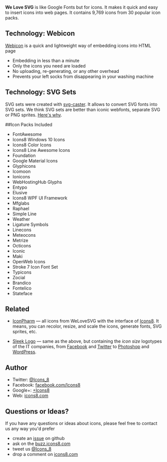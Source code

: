 **We Love SVG** is like Google Fonts but for icons. It makes it quick and easy to insert icons into web pages. It contains 9,769 icons from 30 popular icon packs.

## Technology: Webicon

[Webicon](https://github.com/icons8/webicon) is a quick and lightweight way of embedding icons into HTML page
* Embedding in less than a minute
* Only the icons you need are loaded
* No uploading, re-generating, or any other overhead
* Prevents your left socks from disappearing in your washing machine

## Technology: SVG Sets
SVG sets were created with [svg-caster](https://github.com/icons8/svg-caster).
It allows to convert SVG fonts into SVG sets. We think SVG sets are better than iconic webfonts, separate SVG or PNG sprites. [Here's why](https://icons8.com/2015/07/29/webicon-svg-sets-icons/).

##Icon Packs Included

* FontAwesome
* Icons8 Windows 10 Icons
* Icons8 Color Icons
* Icons8 Line Awesome Icons
* Foundation
* Google Material Icons
* Glyphicons
* Icomoon
* Ionicons
* WebHostingHub Glyphs
* Entypo
* Elusive
* Icons8 WPF UI Framework
* Mfglabs
* Raphael
* Simple Line
* Weather
* Ligature Symbols
* Linecons
* Meteocons
* Metrize
* Octicons
* Iconic
* Maki
* OpenWeb Icons
* Stroke 7 Icon Font Set
* Typicons
* Zocial
* Brandico
* Fontelico
* Stateface

## Related
* [IconPharm](https://iconpharm.com/) — all icons from WeLoveSVG with the interface of [Icons8](https://icons8.com/web-app). It means, you can recolor, resize, and scale the icons, generate fonts, SVG sprites, etc.

* [Sleek Logo](https://sleeklogo.design/) — same as the above, but containing the _icon size_ logotypes of the IT companies, from [Facebook](https://sleeklogos.design/web-app/13912/facebook) and [Twitter](https://sleeklogos.design/web-app/13963/twitter) to [Photoshop](https://sleeklogos.design/web-app/category/all/reading-apps) and [WordPress](https://sleeklogos.design/web-app/13664/wordpress).


## Author

* Twitter: [@Icons_8](https://twitter.com/)
* Facebook: [facebook.com/Icons8](https://www.facebook.com/Icons8)
* Google+: [+Icons8](https://plus.google.com/+Icons8/posts)
* Web: [icons8.com](https://icons8.com/)


## Questions or Ideas?

If you have any questions or ideas about icons, please feel free to contact us any way you'd prefer
* create an [issue](https://github.com/icons8/welovesvg/issues) on github
* ask on the [buzz.icons8.com](http://buzz.icons8.com)
* tweet us [@Icons_8](https://twitter.com/)
* drop a comment on [icons8.com](https://icons8.com/2015/08/28/we-love-svg-googlefonts-foricons/)
